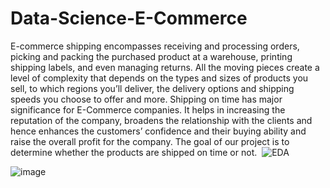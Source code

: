 # Data-Science-E-Commerce
E-commerce shipping encompasses receiving and processing orders, picking and packing the purchased product at a warehouse, printing shipping labels, and even managing returns. All the moving pieces create a level of complexity that depends on the types and sizes of products you sell, to which regions you’ll deliver, the delivery options and shipping speeds you choose to offer and more.  Shipping on time has major significance for E-Commerce companies. It helps in increasing the reputation of the company, broadens the relationship with the clients and hence enhances the customers’ confidence and their buying ability and raise the overall profit for the company.  The goal of our project is to determine whether the products are shipped on time or not. 
![EDA](https://github.com/SaneelTare/Data-Science-E-Commerce/assets/90349506/6dab9cd9-3a01-498c-9344-3df363ba73e8)

![image](https://github.com/SaneelTare/Data-Science-E-Commerce/assets/90349506/ea477d93-d4d1-4dee-b900-ba7e4fc27f5d)
